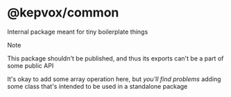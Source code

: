 # @kepvox/common

Internal package meant for tiny boilerplate things

> [!NOTE]
> This package shouldn't be published, and thus its exports can't be a part of some public API

It's okay to add some array operation here, but *you'll find problems* adding some class that's intended to be used in a standalone package
